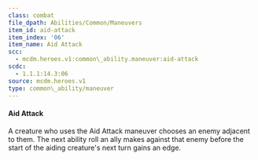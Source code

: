 ```yaml
---
class: combat
file_dpath: Abilities/Common/Maneuvers
item_id: aid-attack
item_index: '06'
item_name: Aid Attack
scc:
  - mcdm.heroes.v1:common\_ability.maneuver:aid-attack
scdc:
  - 1.1.1:14.3:06
source: mcdm.heroes.v1
type: common\_ability/maneuver
---
```


#### Aid Attack

A creature who uses the Aid Attack maneuver chooses an enemy adjacent to them. The next ability roll an ally makes against that enemy before the start of the aiding creature's next turn gains an edge.
